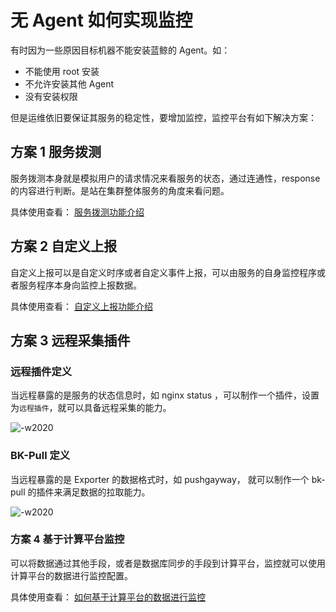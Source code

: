 # 无 Agent 如何实现监控

有时因为一些原因目标机器不能安装蓝鲸的 Agent。如：

* 不能使用 root 安装
* 不允许安装其他 Agent
* 没有安装权限

但是运维依旧要保证其服务的稳定性，要增加监控，监控平台有如下解决方案：

## 方案 1 服务拨测

服务拨测本身就是模拟用户的请求情况来看服务的状态，通过连通性，response 的内容进行判断。是站在集群整体服务的角度来看问题。 

具体使用查看： [服务拨测功能介绍](../functions/scene/dial.md)

## 方案 2 自定义上报

自定义上报可以是自定义时序或者自定义事件上报，可以由服务的自身监控程序或者服务程序本身向监控上报数据。

具体使用查看： [自定义上报功能介绍](../functions/conf/custom-report.md)

## 方案 3 远程采集插件

### 远程插件定义

当远程暴露的是服务的状态信息时，如 nginx status ，可以制作一个插件，设置为`远程插件`，就可以具备远程采集的能力。

![-w2020](media/15769100952860.jpg)

### BK-Pull 定义

当远程暴露的是 Exporter 的数据格式时，如 pushgayway， 就可以制作一个 bk-pull 的插件来满足数据的拉取能力。

![-w2020](media/15769101086174.jpg)

### 方案 4 基于计算平台监控

可以将数据通过其他手段，或者是数据库同步的手段到计算平台，监控就可以使用计算平台的数据进行监控配置。

具体使用查看： [如何基于计算平台的数据进行监控](bigdata_monitor.md)


